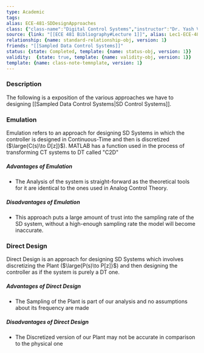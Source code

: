 ```yaml
---
type: Academic
tags:
alias: ECE-481-SDDesignApproaches
class: {"class-name":"Digital Control Systems","instructor":"Dr. Yash Vardhan Pant","medium":"In Person","start-date":"2023-05-08","university":"University of Waterloo","class-alias":"ECE-481","template":{"name":"class-uni-obj","version":1}}
source: {link: "[[ECE 481 Bibliography#Lecture 1]]", alias: Lec1-ECE-481, template: {name: bib-source-obj , version: 1}}
relationship: {name: standard-relationship-obj, version: 1}
friends: "[[Sampled Data Control Systems]]"
status: {state: Completed, template: {name: status-obj, version: 1}}
validity:  {state: true, template: {name: validity-obj, version: 1}}
template: {name: class-note-temnplate, version: 1}
---
```

### Description
The following is a exposition of the various approaches we have to designing [[Sampled Data Control Systems|SD Control Systems]].

### Emulation
Emulation refers to an approach for designing SD Systems in which the controller is designed in Continuous-Time and then is discretized ($\large{C(s)\to D[z]}$).
MATLAB has a function used in the process of transforming CT systems to DT called "C2D"

##### Advantages of Emulation
- The Analysis of the system is straight-forward as the theoretical tools for it are identical to the ones used in Analog Control Theory.

##### Disadvantages of Emulation
- This approach puts a large amount of trust into the sampling rate of the SD system, without a high-enough sampling rate the model will become inaccurate. 

### Direct Design
Direct Design is an approach for designing SD Systems which involves discretizing the Plant ($\large{P(s)\to P[z]}$) and then designing the controller as if the system is purely a DT one. 

##### Advantages of Direct Design
- The Sampling of the Plant is part of our analysis and no assumptions about its frequency are made

##### Disadvantages of Direct Design
- The Discretized version of our Plant may not be accurate in comparison to the physical one
